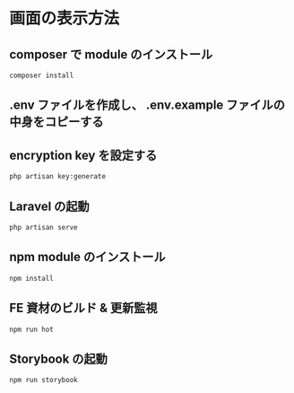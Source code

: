 # 画面の表示方法

## composer で module のインストール

```
composer install
```

## .env ファイルを作成し、 .env.example ファイルの中身をコピーする

## encryption key を設定する

```
php artisan key:generate 
```

## Laravel の起動

```
php artisan serve
```

## npm module のインストール

```
npm install
```

## FE 資材のビルド & 更新監視

```
npm run hot
```

## Storybook の起動

```
npm run storybook
```
